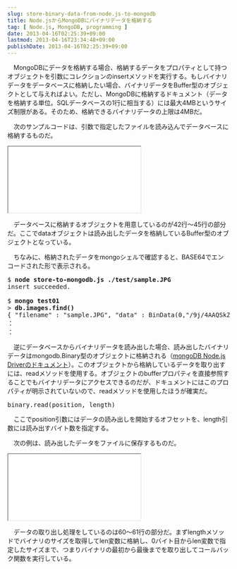 ```yaml
---
slug: store-binary-data-from-node.js-to-mongodb
title: Node.jsからMongoDBにバイナリデータを格納する
tag: [ Node.js, MongoDB, programming ]
date: 2013-04-16T02:25:39+09:00
lastmod: 2013-04-16T23:34:48+09:00
publishDate: 2013-04-16T02:25:39+09:00
---
```


<p>　MongoDBにデータを格納する場合、格納するデータをプロパティとして持つオブジェクトを引数にコレクションのinsertメソッドを実行する。もしバイナリデータをデータベースに格納したい場合、バイナリデータをBuffer型のオブジェクトとして与えればよい。ただし、MongoDBに格納するドキュメント（データを格納する単位。SQLデータベースの1行に相当する）には最大4MBというサイズ制限がある。そのため、格納できるバイナリデータの上限は4MBだ。</p>

<p>　次のサンプルコードは、引数で指定したファイルを読み込んでデータベースに格納するものだ。</p>

<iframe src="/embed/https://gist.github.com/hylom/5383726.js"></iframe>

<p>　データベースに格納するオブジェクトを用意しているのが42行〜45行の部分だ。ここでdataオブジェクトは読み出したデータを格納しているBuffer型のオブジェクトとなっている。</p>

<p>　ちなみに、格納されたデータをmongoシェルで確認すると、BASE64でエンコードされた形で表示される。</p>

<pre class="console">
$ <strong>node store-to-mongodb.js ./test/sample.JPG</strong>
insert succeeded.
 
$ <strong>mongo test01</strong>
> <strong>db.images.find()</strong>
{ "filename" : "sample.JPG", "data" : BinData(0,"/9j/4AAQSkZJRgABAQEAtAC0AAD/4gxYSUNDX1BST0ZJTEUAAQEAAAxITGlubwIQAABtbnRyUkdCIFhZWiAHzgACAAkABgAxAABhY3NwTVNGVAAAAABJRUMgc1JHQgAAAAAAAAAAAAAAAAAA9tYAAQAAAADTLUhQICAAAAAAAAAAAAAAAAAAAAAAAAAAAAA
：
：
</pre>

<p>　逆にデータベースからバイナリデータを読み出した場合、読み出したバイナリデータはmongodb.Binary型のオブジェクトに格納される（<A href="http://mongodb.github.io/node-mongodb-native/api-bson-generated/binary.html">mongoDB Node.js Driverのドキュメント</a>）。このオブジェクトから格納しているデータを取り出すには、readメソッドを使用する。オブジェクトのbufferプロパティを直接参照することでもバイナリデータにアクセスできるのだが、ドキュメントにはこのプロパティが明示されていないので、readメソッドを使用したほうが確実だ。</p>

<pre class="definition">
binary.read(position, length)
</pre>

<p>　ここでposition引数にはデータの読み出しを開始するオフセットを、length引数には読み出すバイト数を指定する。</p>

<p>　次の例は、読み出したデータをファイルに保存するものだ。</p>

<iframe src="/embed/https://gist.github.com/hylom/5383731.js"></iframe>

<p>　データの取り出し処理をしているのは60〜61行の部分だ。まずlengthメソッドでバイナリのサイズを取得してlen変数に格納し、0バイト目からlen変数で指定したサイズまで、つまりバイナリの最初から最後までを取り出してコールバック関数を実行している。</p>
